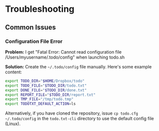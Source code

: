 # Troubleshooting

## Common Issues

### Configuration File Error

**Problem:** I get "Fatal Error: Cannot read configuration file
/Users/myusername/.todo/config" when launching todo.sh

**Solution:** Create the `~/.todo/config` file manually. Here's some example content:

```bash
export TODO_DIR="$HOME/Dropbox/todo"
export TODO_FILE="$TODO_DIR/todo.txt"
export DONE_FILE="$TODO_DIR/done.txt"
export REPORT_FILE="$TODO_DIR/report.txt"
export TMP_FILE="/tmp/todo.tmp"
export TODOTXT_DEFAULT_ACTION=ls
```

Alternatively, if you have cloned the repository, issue
`cp todo.cfg ~/.todo/config` in the `todo.txt-cli` directory to use the
default config file (Linux).
